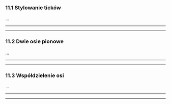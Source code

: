### 11.1 Stylowanie ticków
...

---
---
### 11.2 Dwie osie pionowe
...

---
---
### 11.3 Współdzielenie osi
...

---
---
